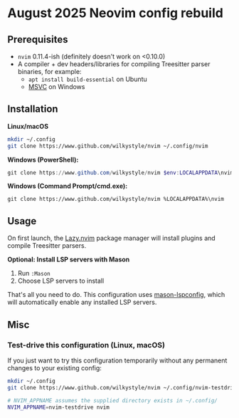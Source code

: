 # August 2025 Neovim config rebuild

## Prerequisites
- `nvim` 0.11.4-ish (definitely doesn't work on <0.10.0)
- A compiler + dev headers/libraries for compiling Treesitter parser binaries, for example:
    - `apt install build-essential` on Ubuntu
    - [MSVC](https://learn.microsoft.com/en-us/cpp/build/building-on-the-command-line) on Windows


## Installation
**Linux/macOS**
```bash
mkdir ~/.config
git clone https://www.github.com/wilkystyle/nvim ~/.config/nvim
```

**Windows (PowerShell):**
```powershell
git clone https://www.github.com/wilkystyle/nvim $env:LOCALAPPDATA\nvim
```

**Windows (Command Prompt/cmd.exe):**
```
git clone https://www.github.com/wilkystyle/nvim %LOCALAPPDATA%\nvim
```


## Usage
On first launch, the [Lazy.nvim]() package manager will install plugins and compile Treesitter parsers.

**Optional: Install LSP servers with Mason**
1. Run `:Mason`
2. Choose LSP servers to install

That's all you need to do. This configuration uses [mason-lspconfig](https://github.com/mason-org/mason-lspconfig.nvim), which will automatically enable any installed LSP servers.


## Misc

### Test-drive this configuration (Linux, macOS)
If you just want to try this configuration temporarily without any permanent changes to your existing config:

```bash
mkdir ~/.config
git clone https://www.github.com/wilkystyle/nvim ~/.config/nvim-testdrive

# NVIM_APPNAME assumes the supplied directory exists in ~/.config/
NVIM_APPNAME=nvim-testdrive nvim
```
